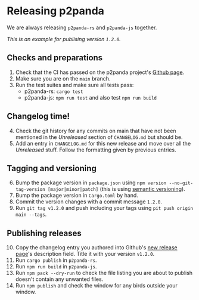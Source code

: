 # Releasing p2panda

We are always releasing `p2panda-rs` and `p2panda-js` together.

_This is an example for publising version `1.2.0`._

## Checks and preparations

1. Check that the CI has passed on the p2panda project's [Github page](https://github.com/p2panda/p2panda).
2. Make sure you are on the `main` branch.
3. Run the test suites and make sure all tests pass:
    - p2panda-rs: `cargo test`
    - p2panda-js: `npm run test` and also test `npm run build`

## Changelog time!

4. Check the git history for any commits on main that have not been mentioned in the _Unreleased_ section of `CHANGELOG.md` but should be.
5. Add an entry in `CHANGELOG.md` for this new release and move over all the _Unreleased_ stuff. Follow the formatting given by previous entries.

## Tagging and versioning

6. Bump the package version in `package.json` using `npm version --no-git-tag-version [major|minor|patch]` (this is using [semantic versioning](https://semver.org/)).
7. Bump the package version in `Cargo.toml` by hand.
8. Commit the version changes with a commit message `1.2.0`.
9. Run `git tag v1.2.0` and push including your tags using `pit push origin main --tags`.

## Publishing releases

10. Copy the changelog entry you authored into Github's [new release page](https://github.com/p2panda/p2panda/releases/new)'s description field. Title it with your version `v1.2.0`.
11. Run `cargo publish` in `p2panda-rs`.
12. Run `npm run build` in `p2panda-js`.
13. Run `npm pack --dry-run` to check the file listing you are about to publish doesn't contain any unwanted files.
14. Run `npm publish` and check the window for any birds outside your window.
